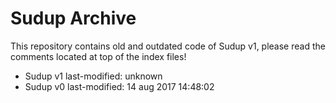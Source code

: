 # Sudup Archive
This repository contains old and outdated code of Sudup v1, please read the comments located at top of the index files!

- Sudup v1 last-modified: unknown
- Sudup v0 last-modified: 14 aug 2017 14\:48\:02
